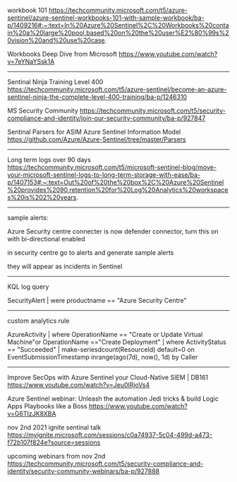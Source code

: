 workbook 101
https://techcommunity.microsoft.com/t5/azure-sentinel/azure-sentinel-workbooks-101-with-sample-workbook/ba-p/1409216#:~:text=In%20Azure%20Sentinel%2C%20Workbooks%20contain%20a%20large%20pool,based%20on%20the%20user%E2%80%99s%20vision%20and%20use%20case.

Workbooks Deep Dive from Microsoft
https://www.youtube.com/watch?v=7eYNaYSsk1A

------

Sentinal Ninja Training Level 400
https://techcommunity.microsoft.com/t5/azure-sentinel/become-an-azure-sentinel-ninja-the-complete-level-400-training/ba-p/1246310

MS Security Community
https://techcommunity.microsoft.com/t5/security-compliance-and-identity/join-our-security-community/ba-p/927847


Sentinal Parsers for ASIM  Azure Sentinel Information Model 
https://github.com/Azure/Azure-Sentinel/tree/master/Parsers

------
Long term logs over 90 days
https://techcommunity.microsoft.com/t5/microsoft-sentinel-blog/move-your-microsoft-sentinel-logs-to-long-term-storage-with-ease/ba-p/1407153#:~:text=Out%20of%20the%20box%2C%20Azure%20Sentinel%20provides%2090,retention%20for%20Log%20Analytics%20workspaces%20is%202%20years.

------

sample alerts:

Azure Security centre connecter is now defender connector, turn this on with bi-directional enabled

in security centre go to alerts and generate sample alerts

they will appear as incidents in Sentinel

-----

KQL log query

SecurityAlert
| were productname == "Azure Security Centre"


------
custom analytics rule

AzureActivity
| where OperationName == "Create or Update Virtual Machine"or OperationName
=="Create Deployment"
| where ActivityStatus == "Succeeded"
| make-seriesdcount(ResourceId) default=0 on EventSubmissionTimestamp
inrange(ago(7d), now(), 1d) by Caller


------

Improve SecOps with Azure Sentinel your Cloud-Native SIEM | DB161 
https://www.youtube.com/watch?v=Jeu0lRjoVs4

Azure Sentinel webinar: Unleash the automation Jedi tricks & build Logic Apps Playbooks like a Boss
https://www.youtube.com/watch?v=G6TIzJK8XBA

nov 2nd 2021 ignite sentinal talk
https://myignite.microsoft.com/sessions/c0a74937-5c04-499d-a473-f72b107f824e?source=sessions

upcoming webinars from nov 2nd
https://techcommunity.microsoft.com/t5/security-compliance-and-identity/security-community-webinars/ba-p/927888
